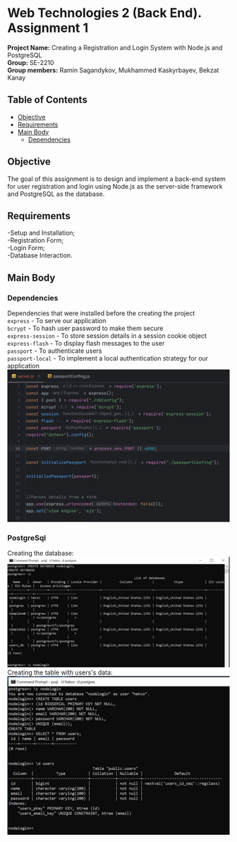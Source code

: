 # Web Technologies 2 (Back End). Assignment 1
**Project Name:** Creating a Registration and Login System with Node.js and PostgreSQL  
**Group:** SE-2210  
**Group members:** Ramin Sagandykov, Mukhammed Kaskyrbayev, Bekzat Kanay
## Table of Contents
- [Objective](#objective)
- [Requirements](#requirements)
- [Main Body](#main-body)
    - [Dependencies](#dependencies)


## Objective
The goal of this assignment is to design and implement a back-end system for user registration and login using Node.js as the server-side framework and PostgreSQL as the database.

## Requirements
-Setup and Installation;
<br>-Registration Form;
<br>-Login Form;
<br>-Database Interaction.

## Main Body
### Dependencies
Dependencies that were installed before the creating the project <br>
`express` - To serve our application<br>
`bcrypt` - To hash user password to make them secure<br>
`express-session` - To store session details in a session cookie object<br>
`express-flash` - To display flash messages to the user<br>
`passport` - To authenticate users<br>
`passport-local` - To implement a local authentication strategy for our application
<br>
![Example Image](dependencies.jpeg)
### PostgreSql
Creating the database:<br>
![Example Image](database.jpeg)
Creating the table with users's data:<br>
![Example Image](table.jpeg)



